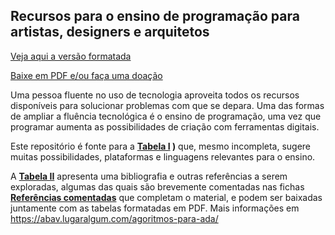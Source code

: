 ## Recursos para o ensino de programação para artistas, designers e arquitetos

[Veja aqui a versão formatada](https://docs.google.com/spreadsheets/d/1l87iQ1ewJQahCOtLujH5AQ9nifyfTdYqkGRPeVvRcrE/pubhtml)

[Baixe em PDF e/ou faça uma doação](http://gumroad.com/l/LrVZ)

Uma pessoa fluente no uso de tecnologia aproveita todos os recursos disponíveis para solucionar problemas com que se depara. Uma das formas de ampliar a fluência tecnológica é o ensino de programação, uma vez que programar aumenta as possibilidades de criação com ferramentas digitais.

Este repositório é fonte para a **[Tabela I](https://docs.google.com/spreadsheets/d/1l87iQ1ewJQahCOtLujH5AQ9nifyfTdYqkGRPeVvRcrE/pubhtml)
)** que, mesmo incompleta, sugere muitas possibilidades, plataformas e linguagens relevantes para o ensino.

A **[Tabela II](https://docs.google.com/spreadsheets/d/1l87iQ1ewJQahCOtLujH5AQ9nifyfTdYqkGRPeVvRcrE/pubhtml?gid=1695940833)** apresenta uma bibliografia e outras referências a serem exploradas, algumas das quais são brevemente comentadas nas fichas **[Referências comentadas](http://gumroad.com/l/LrVZ)** que completam o material, e podem ser baixadas juntamente com as tabelas formatadas em PDF. Mais informações em https://abav.lugaralgum.com/agoritmos-para-ada/
